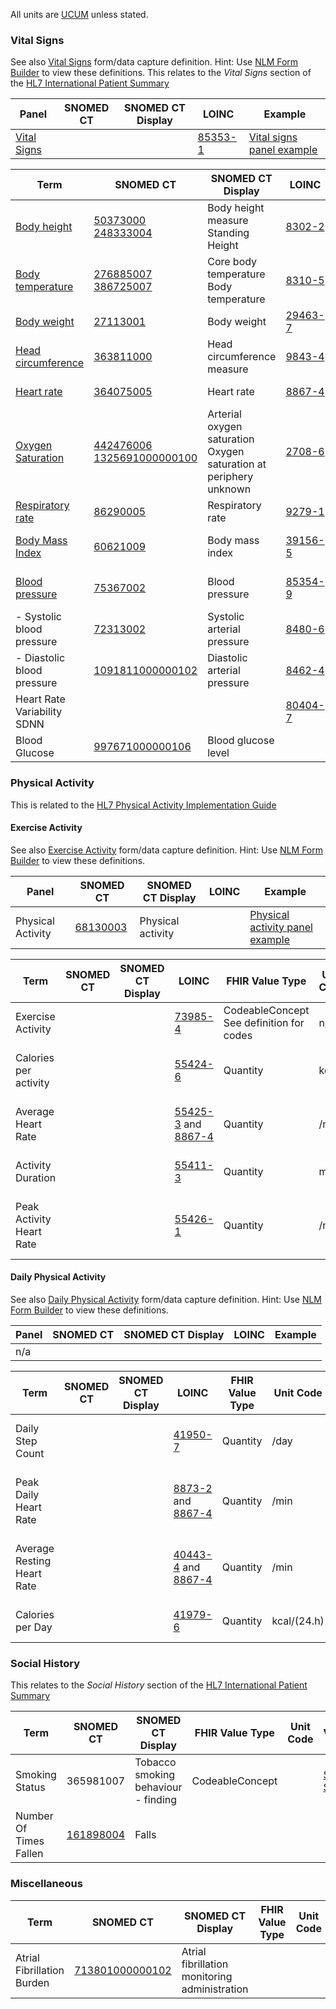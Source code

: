 
All units are [UCUM](http://unitsofmeasure.org) unless stated.

### Vital Signs

See also [Vital Signs](Questionnaire-VitalSigns.html) form/data capture definition. Hint: Use [NLM Form Builder](https://formbuilder.nlm.nih.gov/) to view these definitions.
This relates to the *Vital Signs* section of the [HL7 International Patient Summary](https://build.fhir.org/ig/HL7/fhir-ips/Structure-of-the-International-Patient-Summary.html#vital-signs)

| Panel                                                       | SNOMED CT | SNOMED CT Display | LOINC                         | Example                                                                            |
|-------------------------------------------------------------|-----------|-------------------|-------------------------------|------------------------------------------------------------------------------------|
| [Vital Signs](https://www.hl7.org/FHIR/R4/vitalspanel.html) |           |                   | [85353-1](https://loinc.org/85353-1) | [Vital signs panel example](Observation-88b99ab6-0990-4f1c-b1a7-6adb50dd70b7.html) |


| Term                                                          | SNOMED CT                                                                                                     | SNOMED CT Display                                                       | LOINC                                | FHIR Value Type | Unit Code | Example                                                                             |
|---------------------------------------------------------------|---------------------------------------------------------------------------------------------------------------|-------------------------------------------------------------------------|--------------------------------------|-----------------|-----------|-------------------------------------------------------------------------------------|
| [Body height](https://hl7.org/fhir/R4/bodyheight.html)        | [50373000](http://snomed.info/id/50373000) <br/> [248333004](http://snomed.info/id/248333004)                 | Body height measure <br/> Standing Height                               | [8302-2](https://loinc.org/8302-2)   | Quantity        | cm        | [Body height example](Observation-ba92afc0-a1c5-41df-93d8-c3df49888bcd.html)        |
| [Body temperature](https://hl7.org/fhir/R4/bodytemp.html)     | [276885007](http://snomed.info/id/276885007) <br/> [386725007](http://snomed.info/id/386725007)                                                           | Core body temperature <br/> Body temperature                                            | [8310-5](https://loinc.org/8310-5)   | Quantity        | Cel       | [Body temperature example](Observation-5ba52e14-9a98-48cb-8029-770e3e76f428.html)   |
| [Body weight](https://hl7.org/fhir/R4/bodyweight.html)        | [27113001](http://snomed.info/id/27113001)                                                                    | Body weight                                                             | [29463-7](https://loinc.org/29463-7) | Quantity        | kg        | [Body weight example](Observation-af22811f-218e-4ff6-aa07-93f12c666dd7.html)        |
| [Head circumference](https://hl7.org/fhir/R4/headcircum.html) | [363811000](http://snomed.info/id/363811000)                                                                  | Head circumference measure                                              | [9843-4](https://loinc.org/9843-4)   | Quantity        | cm        | [Head circumference example](Observation-78fef4ce-cb0a-4e7d-b768-2565550b62a2.html) |
| [Heart rate](https://hl7.org/fhir/R4/heartrate.html)          | [364075005](http://snomed.info/id/364075005)                                                                  | Heart rate                                                              | [8867-4](https://loinc.org/8867-4)   | Quantity        | /min      | [Heart rate example](Observation-3421ccda-63f3-4e6e-b39c-ca9e3850d3a2.html)         |
| [Oxygen Saturation](https://hl7.org/fhir/R4/oxygensat.html)   | [442476006](http://snomed.info/id/442476006) <br/> [1325691000000100](http://snomed.info/id/1325691000000100) | Arterial oxygen saturation <br/> Oxygen saturation at periphery unknown | [2708-6](https://loinc.org/2708-6)   | Quantity        | %         | [Oxygen Saturation example](Observation-9a2052b8-f00a-41ec-bc4e-3bd4cfae62c2.html)  |
| [Respiratory rate](https://hl7.org/fhir/R4/resprate.html)     | [86290005](http://snomed.info/id/86290005)                                                                    | Respiratory rate                                                        | [9279-1](https://loinc.org/9279-1)   | Quantity        | /min      | [Respiratory rate example](Observation-65083da2-c77f-419e-a205-68a7d3863e90.html)   |
| [Body Mass Index](https://hl7.org/fhir/R4/resprate.html)      | [60621009](http://snomed.info/id/60621009)                                                                    | Body mass index                                                         | [39156-5](https://loinc.org/39156-5) | Quantity        | kg/m2     | [Body Mass Index example](Observation-f268716f-9dc6-4361-a124-0aad3604d8a2.html)    |   
| [Blood pressure](https://hl7.org/fhir/R4/bp.html)             | [75367002](http://snomed.info/id/75367002)                                                                    | Blood pressure                                                          | [85354-9](https://loinc.org/85354-9) | component       |           | [Blood pressure example](Observation-8037d992-5936-44bf-9253-f76f904ba7b9.html)     |
| - Systolic blood pressure                                     | [72313002](http://snomed.info/id/72313002)                                                                    | Systolic arterial pressure                                              | [8480-6](https://loinc.org/8480-6)   | Quantity        | mm[Hg]    |                                                                                     |
| - Diastolic blood pressure                                    | [1091811000000102](http://snomed.info/id/1091811000000102)                                                    | Diastolic arterial pressure                                             | [8462-4](https://loinc.org/8462-4)   | Quantity        | mm[Hg]    |                                                                                     |
| Heart Rate Variability SDNN                                   |                                                                                                               |                                                                         | [80404-7](https://loinc.org/80404-7) | Quantity        | ms        |                                                                                     |
| Blood Glucose                                                 | [997671000000106](http://snomed.info/id/997671000000106)                                                      | Blood glucose level                                                     |                                      |                 |           |


### Physical Activity

This is related to the [HL7 Physical Activity Implementation Guide](https://build.fhir.org/ig/HL7/physical-activity/)

#### Exercise Activity

See also [Exercise Activity](Questionnaire-ExerciseActivity.html) form/data capture definition. Hint: Use [NLM Form Builder](https://formbuilder.nlm.nih.gov/) to view these definitions.

| Panel             | SNOMED CT                                          | SNOMED CT Display | LOINC | Example                                                                                  |
|-------------------|----------------------------------------------------|-------------------|-------|------------------------------------------------------------------------------------------|
| Physical Activity | [68130003](http://snomed.info/id/68130003) | Physical activity |       | [Physical activity panel example](Observation-8f750590-30d6-425f-a8c4-f0a7c41e01d4.html) |


| Term                     | SNOMED CT | SNOMED CT Display | LOINC                                                                 | FHIR Value Type                                | Unit Code | Example                                                                                   |
|--------------------------|-----------|-------------------|-----------------------------------------------------------------------|------------------------------------------------|-----------|-------------------------------------------------------------------------------------------|
| Exercise Activity        |           |                   | [73985-4](https://loinc.org/73985-4)                                  | CodeableConcept <br/> See definition for codes | n/a       | [Exercise Activity example](Observation-cb3c778b-cee4-4027-8163-c082958f87f1.html)        | 
| Calories per activity    |           |                   | [55424-6](https://loinc.org/55424-6)                                  | Quantity                                       | kcal      | [Calories per activity example](Observation-71fae5af-0b9e-4b9e-b6af-3d1bb4e223a0.html)    |
| Average Heart Rate       |           |                   | [55425-3](https://loinc.org/55425-3) and [8867-4](https://loinc.org/8867-4) | Quantity                                       | /min      | [Average Heart Rate example](Observation-cffe1a6e-8eda-4613-bf54-119b374bb5b9.html)       |
| Activity Duration        |           |                   | [55411-3](https://loinc.org/55411-3)                                         | Quantity                                       | min       | [Activity Duration example](Observation-35eb7da3-9b85-46ce-bd29-75c2263b514a.html)        |
| Peak Activity Heart Rate |           |                   | [55426-1](https://loinc.org/55426-1)                                         | Quantity                                       | /min      | [Peak Activity Heart Rate example](Observation-ad7c1832-f855-4ece-a4c7-c79b433a7890.html) |

#### Daily Physical Activity

See also [Daily Physical Activity](Questionnaire-DailyPhysicalActivity.html) form/data capture definition. Hint: Use [NLM Form Builder](https://formbuilder.nlm.nih.gov/) to view these definitions.


| Panel | SNOMED CT | SNOMED CT Display | LOINC | Example |
|-------|-----------|-------------------|-------|---------|
| n/a   |           |                   |       |         |

| Term                       | SNOMED CT | SNOMED CT Display | LOINC                                                                       | FHIR Value Type | Unit Code   |  Example                                                                                   |
|----------------------------|-----------|-------------------|-----------------------------------------------------------------------------|-----------------|-------------|--------------------------------------------------------------------------------------------|
| Daily Step Count           |           |                   | [41950-7](https://loinc.org/41950-7)                                        | Quantity        | /day        | [Daily Step Count example](Observation-0a7f38ae-9658-4b43-a3f9-02f66f65bf38.html)          | 
| Peak Daily Heart Rate      |           |                   | [8873-2](https://loinc.org/8873-2) and [8867-4](https://loinc.org/8867-4)   | Quantity        | /min        | [Peak Daily Heart Rate example](Observation-a14a52b7-b647-45f3-851a-8c00e28c0968.html)     | 
| Average Resting Heart Rate |           |                   | [40443-4](https://loinc.org/40443-4) and [8867-4](https://loinc.org/8867-4) | Quantity        | /min        | [Average resting heart rate example](Observation-ea09866e-d540-4d9c-ba9c-8e22338e524c.html) | 
| Calories per Day           |           |                   | [41979-6](https://loinc.org/41979-6)                                        | Quantity        | kcal/(24.h) | [Calories per Day example](Observation-b8df13d9-86f3-4545-9e82-50bca88090d9.html)          | 

### Social History

This relates to the *Social History* section of the [HL7 International Patient Summary](https://build.fhir.org/ig/HL7/fhir-ips/Structure-of-the-International-Patient-Summary.html#social-history)

| Term                   | SNOMED CT | SNOMED CT Display                   | FHIR Value Type | Unit Code | ValueSet                                                |
|------------------------|-----------|-------------------------------------|-----------------|-----------|---------------------------------------------------------|
| Smoking Status         | 365981007 | Tobacco smoking behaviour - finding | CodeableConcept |           | [Smoking Status](ValueSet-valueset-smoking-status.html) | 
| Number Of Times Fallen | [161898004](http://snomed.info/id/161898004)          | Falls                                 |                 |

### Miscellaneous


| Term                       | SNOMED CT | SNOMED CT Display                   | FHIR Value Type | Unit Code | ValueSet                                                |
|----------------------------|-----------|-------------------------------------|-----------------|-----------|---------------------------------------------------------|
| Atrial Fibrillation Burden | [713801000000102](http://snomed.info/id/713801000000102)          | Atrial fibrillation monitoring administration                               |                 |
